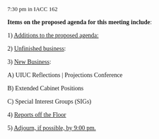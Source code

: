 <span style="font-family: Century Schoolbook,serif;"><span style="font-size: small;">7:30 pm in IACC 162</span></span>
<p style="margin-bottom: 0in; widows: 0; orphans: 0;"><span style="font-family: Century Schoolbook,serif;"> </span></p>
<p style="margin-left: 0.5in; text-indent: -0.5in; margin-bottom: 0in; widows: 0; orphans: 0;"><span style="font-family: Century Schoolbook,serif;"><strong>Items on the proposed agenda for this meeting include</strong></span><span style="font-family: Century Schoolbook,serif;">:</span></p>
<p style="margin-bottom: 0in; widows: 0; orphans: 0;"><span style="font-family: Century Schoolbook,serif;">1) </span><span style="font-family: Century Schoolbook,serif;"><span style="text-decoration: underline;">Additions to the proposed agenda:</span></span></p>
<p style="margin-bottom: 0in; widows: 0; orphans: 0;"><span style="font-family: Century Schoolbook,serif;">2) </span><span style="font-family: Century Schoolbook,serif;"><span style="text-decoration: underline;">Unfinished business</span></span><span style="font-family: Century Schoolbook,serif;">:</span></p>
<p style="margin-bottom: 0in; widows: 0; orphans: 0;"><span style="font-family: Century Schoolbook,serif;">3) </span><span style="font-family: Century Schoolbook,serif;"><span style="text-decoration: underline;">New Business</span></span><span style="font-family: Century Schoolbook,serif;">:</span></p>
<p style="margin-bottom: 0in; widows: 0; orphans: 0;"><span style="font-family: Century Schoolbook,serif;"> A)  UIUC Reflections | Projections Conference</span></p>
<p style="margin-bottom: 0in; widows: 0; orphans: 0;"><span style="font-family: Century Schoolbook,serif;"> B)  Extended Cabinet Positions</span></p>
<p style="margin-bottom: 0in; widows: 0; orphans: 0;"><span style="font-family: Century Schoolbook,serif;"> C)  Special Interest Groups (SIGs)</span></p>
<p style="margin-bottom: 0in; widows: 0; orphans: 0;"><span style="font-family: Century Schoolbook,serif;">4) </span><span style="font-family: Century Schoolbook,serif;"><span style="text-decoration: underline;">Reports off the Floor</span></span></p>
<p style="margin-bottom: 0in; widows: 0; orphans: 0;"><span style="font-family: Century Schoolbook,serif;">5) </span><span style="font-family: Century Schoolbook,serif;"><span style="text-decoration: underline;">Adjourn, if possible, by 9:00 pm.</span></span></p>
<p style="margin-bottom: 0in; widows: 0; orphans: 0;">
